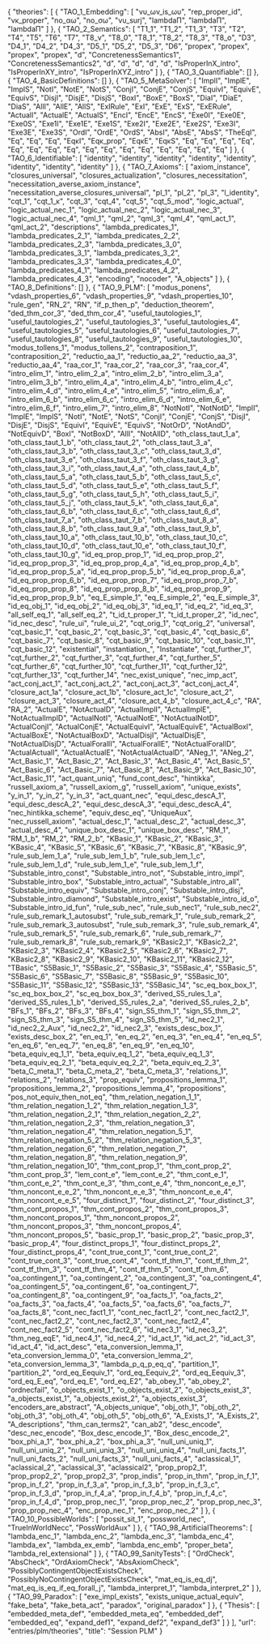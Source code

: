 {
    "theories": [
        {
            "TAO_1_Embedding": [
                "νυ_ων_is_ωυ",
                "rep_proper_id",
                "νκ_proper",
                "no_αω",
                "no_σω",
                "νυ_surj",
                "lambdaΠ",
                "lambdaΠ",
                "lambdaΠ"
            ]
        },
        {
            "TAO_2_Semantics": [
                "T1_1",
                "T1_2",
                "T1_3",
                "T3",
                "T2",
                "T4",
                "T5",
                "T6",
                "T7",
                "T8_ν",
                "T8_0",
                "T8_1",
                "T8_2",
                "T8_3",
                "T8_𝗈",
                "D3",
                "D4_1",
                "D4_2",
                "D4_3",
                "D5_1",
                "D5_2",
                "D5_3",
                "D6",
                "propex",
                "propex",
                "propex",
                "propex",
                "d",
                "ConcretenessSemantics1",
                "ConcretenessSemantics2",
                "d",
                "d",
                "d",
                "d",
                "d",
                "IsProperInX_intro",
                "IsProperInXY_intro",
                "IsProperInXYZ_intro"
            ]
        },
        {
            "TAO_3_Quantifiable": []
        },
        {
            "TAO_4_BasicDefinitions": []
        },
        {
            "TAO_5_MetaSolver": [
                "ImplI",
                "ImplE",
                "ImplS",
                "NotI",
                "NotE",
                "NotS",
                "ConjI",
                "ConjE",
                "ConjS",
                "EquivI",
                "EquivE",
                "EquivS",
                "DisjI",
                "DisjE",
                "DisjS",
                "BoxI",
                "BoxE",
                "BoxS",
                "DiaI",
                "DiaE",
                "DiaS",
                "AllI",
                "AllE",
                "AllS",
                "ExIRule",
                "ExI",
                "ExE",
                "ExS",
                "ExERule",
                "ActualI",
                "ActualE",
                "ActualS",
                "EncI",
                "EncE",
                "EncS",
                "Exe0I",
                "Exe0E",
                "Exe0S",
                "Exe1I",
                "Exe1E",
                "Exe1S",
                "Exe2I",
                "Exe2E",
                "Exe2S",
                "Exe3I",
                "Exe3E",
                "Exe3S",
                "OrdI",
                "OrdE",
                "OrdS",
                "AbsI",
                "AbsE",
                "AbsS",
                "TheEqI",
                "Eq",
                "Eq",
                "Eq",
                "EqκI",
                "Eqκ_prop",
                "EqκE",
                "EqκS",
                "Eq",
                "Eq",
                "Eq",
                "Eq",
                "Eq",
                "Eq",
                "Eq",
                "Eq",
                "Eq",
                "Eq",
                "Eq",
                "Eq",
                "Eq",
                "Eq",
                "Eq",
                "Eq"
            ]
        },
        {
            "TAO_6_Identifiable": [
                "identity",
                "identity",
                "identity",
                "identity",
                "identity",
                "identity",
                "identity",
                "identity"
            ]
        },
        {
            "TAO_7_Axioms": [
                "axiom_instance",
                "closures_universal",
                "closures_actualization",
                "closures_necessitation",
                "necessitation_averse_axiom_instance",
                "necessitation_averse_closures_universal",
                "pl_1",
                "pl_2",
                "pl_3",
                "l_identity",
                "cqt_1",
                "cqt_1_κ",
                "cqt_3",
                "cqt_4",
                "cqt_5",
                "cqt_5_mod",
                "logic_actual",
                "logic_actual_nec_1",
                "logic_actual_nec_2",
                "logic_actual_nec_3",
                "logic_actual_nec_4",
                "qml_1",
                "qml_2",
                "qml_3",
                "qml_4",
                "qml_act_1",
                "qml_act_2",
                "descriptions",
                "lambda_predicates_1",
                "lambda_predicates_2_1",
                "lambda_predicates_2_2",
                "lambda_predicates_2_3",
                "lambda_predicates_3_0",
                "lambda_predicates_3_1",
                "lambda_predicates_3_2",
                "lambda_predicates_3_3",
                "lambda_predicates_4_0",
                "lambda_predicates_4_1",
                "lambda_predicates_4_2",
                "lambda_predicates_4_3",
                "encoding",
                "nocoder",
                "A_objects"
            ]
        },
        {
            "TAO_8_Definitions": []
        },
        {
            "TAO_9_PLM": [
                "modus_ponens",
                "vdash_properties_6",
                "vdash_properties_9",
                "vdash_properties_10",
                "rule_gen",
                "RN_2",
                "RN",
                "if_p_then_p",
                "deduction_theorem",
                "ded_thm_cor_3",
                "ded_thm_cor_4",
                "useful_tautologies_1",
                "useful_tautologies_2",
                "useful_tautologies_3",
                "useful_tautologies_4",
                "useful_tautologies_5",
                "useful_tautologies_6",
                "useful_tautologies_7",
                "useful_tautologies_8",
                "useful_tautologies_9",
                "useful_tautologies_10",
                "modus_tollens_1",
                "modus_tollens_2",
                "contraposition_1",
                "contraposition_2",
                "reductio_aa_1",
                "reductio_aa_2",
                "reductio_aa_3",
                "reductio_aa_4",
                "raa_cor_1",
                "raa_cor_2",
                "raa_cor_3",
                "raa_cor_4",
                "intro_elim_1",
                "intro_elim_2_a",
                "intro_elim_2_b",
                "intro_elim_3_a",
                "intro_elim_3_b",
                "intro_elim_4_a",
                "intro_elim_4_b",
                "intro_elim_4_c",
                "intro_elim_4_d",
                "intro_elim_4_e",
                "intro_elim_5",
                "intro_elim_6_a",
                "intro_elim_6_b",
                "intro_elim_6_c",
                "intro_elim_6_d",
                "intro_elim_6_e",
                "intro_elim_6_f",
                "intro_elim_7",
                "intro_elim_8",
                "NotNotI",
                "NotNotD",
                "ImplI",
                "ImplE",
                "ImplS",
                "NotI",
                "NotE",
                "NotS",
                "ConjI",
                "ConjE",
                "ConjS",
                "DisjI",
                "DisjE",
                "DisjS",
                "EquivI",
                "EquivE",
                "EquivS",
                "NotOrD",
                "NotAndD",
                "NotEquivD",
                "BoxI",
                "NotBoxD",
                "AllI",
                "NotAllD",
                "oth_class_taut_1_a",
                "oth_class_taut_1_b",
                "oth_class_taut_2",
                "oth_class_taut_3_a",
                "oth_class_taut_3_b",
                "oth_class_taut_3_c",
                "oth_class_taut_3_d",
                "oth_class_taut_3_e",
                "oth_class_taut_3_f",
                "oth_class_taut_3_g",
                "oth_class_taut_3_i",
                "oth_class_taut_4_a",
                "oth_class_taut_4_b",
                "oth_class_taut_5_a",
                "oth_class_taut_5_b",
                "oth_class_taut_5_c",
                "oth_class_taut_5_d",
                "oth_class_taut_5_e",
                "oth_class_taut_5_f",
                "oth_class_taut_5_g",
                "oth_class_taut_5_h",
                "oth_class_taut_5_i",
                "oth_class_taut_5_j",
                "oth_class_taut_5_k",
                "oth_class_taut_6_a",
                "oth_class_taut_6_b",
                "oth_class_taut_6_c",
                "oth_class_taut_6_d",
                "oth_class_taut_7_a",
                "oth_class_taut_7_b",
                "oth_class_taut_8_a",
                "oth_class_taut_8_b",
                "oth_class_taut_9_a",
                "oth_class_taut_9_b",
                "oth_class_taut_10_a",
                "oth_class_taut_10_b",
                "oth_class_taut_10_c",
                "oth_class_taut_10_d",
                "oth_class_taut_10_e",
                "oth_class_taut_10_f",
                "oth_class_taut_10_g",
                "id_eq_prop_prop_1",
                "id_eq_prop_prop_2",
                "id_eq_prop_prop_3",
                "id_eq_prop_prop_4_a",
                "id_eq_prop_prop_4_b",
                "id_eq_prop_prop_5_a",
                "id_eq_prop_prop_5_b",
                "id_eq_prop_prop_6_a",
                "id_eq_prop_prop_6_b",
                "id_eq_prop_prop_7",
                "id_eq_prop_prop_7_b",
                "id_eq_prop_prop_8",
                "id_eq_prop_prop_8_b",
                "id_eq_prop_prop_9",
                "id_eq_prop_prop_9_b",
                "eq_E_simple_1",
                "eq_E_simple_2",
                "eq_E_simple_3",
                "id_eq_obj_1",
                "id_eq_obj_2",
                "id_eq_obj_3",
                "id_eq_1",
                "id_eq_2",
                "id_eq_3",
                "all_self_eq_1",
                "all_self_eq_2",
                "t_id_t_proper_1",
                "t_id_t_proper_2",
                "id_nec",
                "id_nec_desc",
                "rule_ui",
                "rule_ui_2",
                "cqt_orig_1",
                "cqt_orig_2",
                "universal",
                "cqt_basic_1",
                "cqt_basic_2",
                "cqt_basic_3",
                "cqt_basic_4",
                "cqt_basic_6",
                "cqt_basic_7",
                "cqt_basic_8",
                "cqt_basic_9",
                "cqt_basic_10",
                "cqt_basic_11",
                "cqt_basic_12",
                "existential",
                "instantiation_",
                "Instantiate",
                "cqt_further_1",
                "cqt_further_2",
                "cqt_further_3",
                "cqt_further_4",
                "cqt_further_5",
                "cqt_further_6",
                "cqt_further_10",
                "cqt_further_11",
                "cqt_further_12",
                "cqt_further_13",
                "cqt_further_14",
                "nec_exist_unique",
                "nec_imp_act",
                "act_conj_act_1",
                "act_conj_act_2",
                "act_conj_act_3",
                "act_conj_act_4",
                "closure_act_1a",
                "closure_act_1b",
                "closure_act_1c",
                "closure_act_2",
                "closure_act_3",
                "closure_act_4",
                "closure_act_4_b",
                "closure_act_4_c",
                "RA",
                "RA_2",
                "ActualE",
                "NotActualD",
                "ActualImplI",
                "ActualImplE",
                "NotActualImplD",
                "ActualNotI",
                "ActualNotE",
                "NotActualNotD",
                "ActualConjI",
                "ActualConjE",
                "ActualEquivI",
                "ActualEquivE",
                "ActualBoxI",
                "ActualBoxE",
                "NotActualBoxD",
                "ActualDisjI",
                "ActualDisjE",
                "NotActualDisjD",
                "ActualForallI",
                "ActualForallE",
                "NotActualForallD",
                "ActualActualI",
                "ActualActualE",
                "NotActualActualD",
                "ANeg_1",
                "ANeg_2",
                "Act_Basic_1",
                "Act_Basic_2",
                "Act_Basic_3",
                "Act_Basic_4",
                "Act_Basic_5",
                "Act_Basic_6",
                "Act_Basic_7",
                "Act_Basic_8",
                "Act_Basic_9",
                "Act_Basic_10",
                "Act_Basic_11",
                "act_quant_uniq",
                "fund_cont_desc",
                "hintikka",
                "russell_axiom_a",
                "russell_axiom_g",
                "russell_axiom",
                "unique_exists",
                "y_in_1",
                "y_in_2",
                "y_in_3",
                "act_quant_nec",
                "equi_desc_descA_1",
                "equi_desc_descA_2",
                "equi_desc_descA_3",
                "equi_desc_descA_4",
                "nec_hintikka_scheme",
                "equiv_desc_eq",
                "UniqueAux",
                "nec_russell_axiom",
                "actual_desc_1",
                "actual_desc_2",
                "actual_desc_3",
                "actual_desc_4",
                "unique_box_desc_1",
                "unique_box_desc",
                "RM_1",
                "RM_1_b",
                "RM_2",
                "RM_2_b",
                "KBasic_1",
                "KBasic_2",
                "KBasic_3",
                "KBasic_4",
                "KBasic_5",
                "KBasic_6",
                "KBasic_7",
                "KBasic_8",
                "KBasic_9",
                "rule_sub_lem_1_a",
                "rule_sub_lem_1_b",
                "rule_sub_lem_1_c",
                "rule_sub_lem_1_d",
                "rule_sub_lem_1_e",
                "rule_sub_lem_1_f",
                "Substable_intro_const",
                "Substable_intro_not",
                "Substable_intro_impl",
                "Substable_intro_box",
                "Substable_intro_actual",
                "Substable_intro_all",
                "Substable_intro_equiv",
                "Substable_intro_conj",
                "Substable_intro_disj",
                "Substable_intro_diamond",
                "Substable_intro_exist",
                "Substable_intro_id_𝗈",
                "Substable_intro_id_fun",
                "rule_sub_nec",
                "rule_sub_nec1",
                "rule_sub_nec2",
                "rule_sub_remark_1_autosubst",
                "rule_sub_remark_1",
                "rule_sub_remark_2",
                "rule_sub_remark_3_autosubst",
                "rule_sub_remark_3",
                "rule_sub_remark_4",
                "rule_sub_remark_5",
                "rule_sub_remark_6",
                "rule_sub_remark_7",
                "rule_sub_remark_8",
                "rule_sub_remark_9",
                "KBasic2_1",
                "KBasic2_2",
                "KBasic2_3",
                "KBasic2_4",
                "KBasic2_5",
                "KBasic2_6",
                "KBasic2_7",
                "KBasic2_8",
                "KBasic2_9",
                "KBasic2_10",
                "KBasic2_11",
                "KBasic2_12",
                "TBasic",
                "S5Basic_1",
                "S5Basic_2",
                "S5Basic_3",
                "S5Basic_4",
                "S5Basic_5",
                "S5Basic_6",
                "S5Basic_7",
                "S5Basic_8",
                "S5Basic_9",
                "S5Basic_10",
                "S5Basic_11",
                "S5Basic_12",
                "S5Basic_13",
                "S5Basic_14",
                "sc_eq_box_box_1",
                "sc_eq_box_box_2",
                "sc_eq_box_box_3",
                "derived_S5_rules_1_a",
                "derived_S5_rules_1_b",
                "derived_S5_rules_2_a",
                "derived_S5_rules_2_b",
                "BFs_1",
                "BFs_2",
                "BFs_3",
                "BFs_4",
                "sign_S5_thm_1",
                "sign_S5_thm_2",
                "sign_S5_thm_3",
                "sign_S5_thm_4",
                "sign_S5_thm_5",
                "id_nec2_1",
                "id_nec2_2_Aux",
                "id_nec2_2",
                "id_nec2_3",
                "exists_desc_box_1",
                "exists_desc_box_2",
                "en_eq_1",
                "en_eq_2",
                "en_eq_3",
                "en_eq_4",
                "en_eq_5",
                "en_eq_6",
                "en_eq_7",
                "en_eq_8",
                "en_eq_9",
                "en_eq_10",
                "beta_equiv_eq_1_1",
                "beta_equiv_eq_1_2",
                "beta_equiv_eq_1_3",
                "beta_equiv_eq_2_1",
                "beta_equiv_eq_2_2",
                "beta_equiv_eq_2_3",
                "beta_C_meta_1",
                "beta_C_meta_2",
                "beta_C_meta_3",
                "relations_1",
                "relations_2",
                "relations_3",
                "prop_equiv",
                "propositions_lemma_1",
                "propositions_lemma_2",
                "propositions_lemma_4",
                "propositions",
                "pos_not_equiv_then_not_eq",
                "thm_relation_negation_1_1",
                "thm_relation_negation_1_2",
                "thm_relation_negation_1_3",
                "thm_relation_negation_2_1",
                "thm_relation_negation_2_2",
                "thm_relation_negation_2_3",
                "thm_relation_negation_3",
                "thm_relation_negation_4",
                "thm_relation_negation_5_1",
                "thm_relation_negation_5_2",
                "thm_relation_negation_5_3",
                "thm_relation_negation_6",
                "thm_relation_negation_7",
                "thm_relation_negation_8",
                "thm_relation_negation_9",
                "thm_relation_negation_10",
                "thm_cont_prop_1",
                "thm_cont_prop_2",
                "thm_cont_prop_3",
                "lem_cont_e",
                "lem_cont_e_2",
                "thm_cont_e_1",
                "thm_cont_e_2",
                "thm_cont_e_3",
                "thm_cont_e_4",
                "thm_noncont_e_e_1",
                "thm_noncont_e_e_2",
                "thm_noncont_e_e_3",
                "thm_noncont_e_e_4",
                "thm_noncont_e_e_5",
                "four_distinct_1",
                "four_distinct_2",
                "four_distinct_3",
                "thm_cont_propos_1",
                "thm_cont_propos_2",
                "thm_cont_propos_3",
                "thm_noncont_propos_1",
                "thm_noncont_propos_2",
                "thm_noncont_propos_3",
                "thm_noncont_propos_4",
                "thm_noncont_propos_5",
                "basic_prop_1",
                "basic_prop_2",
                "basic_prop_3",
                "basic_prop_4",
                "four_distinct_props_1",
                "four_distinct_props_2",
                "four_distinct_props_4",
                "cont_true_cont_1",
                "cont_true_cont_2",
                "cont_true_cont_3",
                "cont_true_cont_4",
                "cont_tf_thm_1",
                "cont_tf_thm_2",
                "cont_tf_thm_3",
                "cont_tf_thm_4",
                "cont_tf_thm_5",
                "cont_tf_thm_6",
                "oa_contingent_1",
                "oa_contingent_2",
                "oa_contingent_3",
                "oa_contingent_4",
                "oa_contingent_5",
                "oa_contingent_6",
                "oa_contingent_7",
                "oa_contingent_8",
                "oa_contingent_9",
                "oa_facts_1",
                "oa_facts_2",
                "oa_facts_3",
                "oa_facts_4",
                "oa_facts_5",
                "oa_facts_6",
                "oa_facts_7",
                "oa_facts_8",
                "cont_nec_fact1_1",
                "cont_nec_fact1_2",
                "cont_nec_fact2_1",
                "cont_nec_fact2_2",
                "cont_nec_fact2_3",
                "cont_nec_fact2_4",
                "cont_nec_fact2_5",
                "cont_nec_fact2_6",
                "id_nec3_1",
                "id_nec3_2",
                "thm_neg_eqE",
                "id_nec4_1",
                "id_nec4_2",
                "id_act_1",
                "id_act_2",
                "id_act_3",
                "id_act_4",
                "id_act_desc",
                "eta_conversion_lemma_1",
                "eta_conversion_lemma_0",
                "eta_conversion_lemma_2",
                "eta_conversion_lemma_3",
                "lambda_p_q_p_eq_q",
                "partition_1",
                "partition_2",
                "ord_eq_Eequiv_1",
                "ord_eq_Eequiv_2",
                "ord_eq_Eequiv_3",
                "ord_eq_E_eq",
                "ord_eq_E",
                "ord_eq_E2",
                "ab_obey_1",
                "ab_obey_2",
                "ordnecfail",
                "o_objects_exist_1",
                "o_objects_exist_2",
                "o_objects_exist_3",
                "a_objects_exist_1",
                "a_objects_exist_2",
                "a_objects_exist_3",
                "encoders_are_abstract",
                "A_objects_unique",
                "obj_oth_1",
                "obj_oth_2",
                "obj_oth_3",
                "obj_oth_4",
                "obj_oth_5",
                "obj_oth_6",
                "A_Exists_1",
                "A_Exists_2",
                "A_descriptions",
                "thm_can_terms2",
                "can_ab2",
                "desc_encode",
                "desc_nec_encode",
                "Box_desc_encode_1",
                "Box_desc_encode_2",
                "box_phi_a_1",
                "box_phi_a_2",
                "box_phi_a_3",
                "null_uni_uniq_1",
                "null_uni_uniq_2",
                "null_uni_uniq_3",
                "null_uni_uniq_4",
                "null_uni_facts_1",
                "null_uni_facts_2",
                "null_uni_facts_3",
                "null_uni_facts_4",
                "aclassical_1",
                "aclassical_2",
                "aclassical_3",
                "aclassical2",
                "prop_prop2_1",
                "prop_prop2_2",
                "prop_prop2_3",
                "prop_indis",
                "prop_in_thm",
                "prop_in_f_1",
                "prop_in_f_2",
                "prop_in_f_3_a",
                "prop_in_f_3_b",
                "prop_in_f_3_c",
                "prop_in_f_3_d",
                "prop_in_f_4_a",
                "prop_in_f_4_b",
                "prop_in_f_4_c",
                "prop_in_f_4_d",
                "prop_prop_nec_1",
                "prop_prop_nec_2",
                "prop_prop_nec_3",
                "prop_prop_nec_4",
                "enc_prop_nec_1",
                "enc_prop_nec_2"
            ]
        },
        {
            "TAO_10_PossibleWorlds": [
                "possit_sit_1",
                "possworld_nec",
                "TrueInWorldNecc",
                "PossWorldAux"
            ]
        },
        {
            "TAO_98_ArtificialTheorems": [
                "lambda_enc_1",
                "lambda_enc_2",
                "lambda_enc_3",
                "lambda_enc_4",
                "lambda_ex",
                "lambda_ex_emb",
                "lambda_enc_emb",
                "proper_beta",
                "lambda_rel_extensional"
            ]
        },
        {
            "TAO_99_SanityTests": [
                "OrdCheck",
                "AbsCheck",
                "OrdAxiomCheck",
                "AbsAxiomCheck",
                "PossiblyContingentObjectExistsCheck",
                "PossiblyNoContingentObjectExistsCheck",
                "mat_eq_is_eq_dj",
                "mat_eq_is_eq_if_eq_forall_j",
                "lambda_interpret_1",
                "lambda_interpret_2"
            ]
        },
        {
            "TAO_99_Paradox": [
                "exe_impl_exists",
                "exists_unique_actual_equiv",
                "fake_beta",
                "fake_beta_act",
                "paradox",
                "original_paradox"
            ]
        },
        {
            "Thesis": [
                "embedded_meta_def",
                "embedded_meta_eq",
                "embedded_def",
                "embedded_eq",
                "expand_def1",
                "expand_def2",
                "expand_def3"
            ]
        }
    ],
    "url": "entries/plm/theories",
    "title": "Session PLM"
}